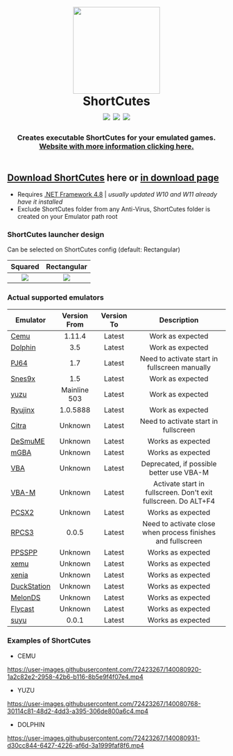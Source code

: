 <h1 align="center">
  <br>
  <a href="https://haruki1707.github.io/ShortCutes">
    <img src="https://user-images.githubusercontent.com/72423267/143326519-019f0465-3289-4b63-bcf2-922597769777.png" width="200">
  </a>
  <br>
  <b>ShortCutes</b>
  <br>
  <a href="https://github.com/Haruki1707/ShortCutes/releases"><img src="https://img.shields.io/github/v/release/haruki1707/shortcutes?style=for-the-badge&color=beeaff"></a>
  <img src="https://img.shields.io/github/downloads/haruki1707/shortcutes/total?color=e7c4af&style=for-the-badge">
  <a href="https://github.com/Haruki1707/ShortCutes/issues"><img src="https://img.shields.io/github/issues-raw/haruki1707/ShortCutes?style=for-the-badge&color=4f2b11"></a>
</h1>

<h3 align="center">
Creates executable ShortCutes for your emulated games.
<br>
<a href="https://haruki1707.github.io/ShortCutes">
    Website with more information clicking here.
</a>
<br><br>
</h3>

## **[Download ShortCutes](https://github.com/Haruki1707/ShortCutes/releases/latest/download/ShortCutes.exe)** here or **[in download page](https://haruki1707.github.io/ShortCutes/#Download)**
* Requires [.NET Framework 4.8](https://dotnet.microsoft.com/download/dotnet-framework/net48) | *usually updated W10 and W11 already have it installed*
* Exclude ShortCutes folder from any Anti-Virus, ShortCutes folder is created on your Emulator path root

### **ShortCutes launcher design**
Can be selected on ShortCutes config (default: Rectangular)

Squared | Rectangular
:--------:|:----------:
![](https://raw.githubusercontent.com/Haruki1707/ShortCutes/main/ShortCutes/Resources/square.png) | ![](https://github.com/Haruki1707/ShortCutes/blob/main/ShortCutes/Resources/rectangular.png?raw=true)

### **Actual supported emulators**

Emulator | Version From | Version To | Description
---------|:------------:|:---------: | :---------:
[Cemu](https://cemu.info/) | 1.11.4 | Latest | Work as expected
[Dolphin](https://dolphin-emu.org) | 3.5 | Latest | Work as expected
[PJ64](https://www.pj64-emu.com) | 1.7 | Latest | Need to activate start in fullscreen manually
[Snes9x](https://www.snes9x.com) | 1.5 | Latest | Work as expected
[yuzu](https://yuzu-emu.org/) | Mainline 503 | Latest | Work as expected
[Ryujinx](https://ryujinx.org/) | 1.0.5888 | Latest | Work as expected
[Citra](https://citra-emu.org/) | Unknown | Latest | Need to activate start in fullscreen
[DeSmuME](http://desmume.org/) | Unknown | Latest | Works as expected
[mGBA](https://mgba.io/) | Unknown | Latest | Works as expected
[VBA](https://sourceforge.net/projects/vba/) | Unknown | Latest | Deprecated, if possible better use VBA-M
[VBA-M](https://vba-m.com/) | Unknown | Latest | Activate start in fullscreen. Don't exit fullscreen. Do ALT+F4
[PCSX2](https://pcsx2.net/) | Unknown | Latest | Works as expected
[RPCS3](https://rpcs3.net/) | 0.0.5 | Latest | Need to activate close when process finishes and fullscreen
[PPSSPP](https://www.ppsspp.org/) | Unknown | Latest | Works as expected
[xemu](https://xemu.app/) | Unknown | Latest | Works as expected
[xenia](https://xenia.jp/) | Unknown | Latest | Works as expected
[DuckStation](https://www.duckstation.org/) | Unknown | Latest | Works as expected
[MelonDS](https://melonds.kuribo64.net/) | Unknown | Latest | Works as expected
[Flycast](https://github.com/flyinghead/flycast) | Unknown | Latest | Works as expected
[suyu](https://suyu.dev/) | 0.0.1 | Latest | Works as expected

### **Examples of ShortCutes**
* CEMU

https://user-images.githubusercontent.com/72423267/140080920-1a2c82e2-2958-42b6-b116-8b5e9f4f07e4.mp4

* YUZU

https://user-images.githubusercontent.com/72423267/140080768-30114c81-48d2-4dd3-a395-306de800a6c4.mp4

* DOLPHIN

https://user-images.githubusercontent.com/72423267/140080931-d30cc844-6427-4226-af6d-3a1999faf8f6.mp4
